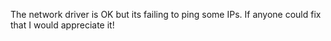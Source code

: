 The network driver is OK but its failing to ping some IPs. If anyone could fix that I would appreciate it!
